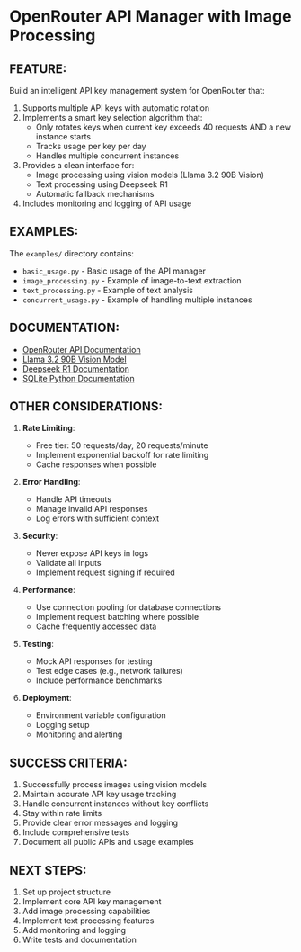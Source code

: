 # OpenRouter API Manager with Image Processing

## FEATURE:
Build an intelligent API key management system for OpenRouter that:
1. Supports multiple API keys with automatic rotation
2. Implements a smart key selection algorithm that:
   - Only rotates keys when current key exceeds 40 requests AND a new instance starts
   - Tracks usage per key per day
   - Handles multiple concurrent instances
3. Provides a clean interface for:
   - Image processing using vision models (Llama 3.2 90B Vision)
   - Text processing using Deepseek R1
   - Automatic fallback mechanisms
4. Includes monitoring and logging of API usage

## EXAMPLES:
The `examples/` directory contains:
- `basic_usage.py` - Basic usage of the API manager
- `image_processing.py` - Example of image-to-text extraction
- `text_processing.py` - Example of text analysis
- `concurrent_usage.py` - Example of handling multiple instances

## DOCUMENTATION:
- [OpenRouter API Documentation](https://openrouter.ai/docs)
- [Llama 3.2 90B Vision Model](https://openrouter.ai/models/meta-llama/llama-3.2-90b-vision-instruct)
- [Deepseek R1 Documentation](https://huggingface.co/deepseek-ai/DeepSeek-R1)
- [SQLite Python Documentation](https://docs.python.org/3/library/sqlite3.html)

## OTHER CONSIDERATIONS:
1. **Rate Limiting**:
   - Free tier: 50 requests/day, 20 requests/minute
   - Implement exponential backoff for rate limiting
   - Cache responses when possible

2. **Error Handling**:
   - Handle API timeouts
   - Manage invalid API responses
   - Log errors with sufficient context

3. **Security**:
   - Never expose API keys in logs
   - Validate all inputs
   - Implement request signing if required

4. **Performance**:
   - Use connection pooling for database connections
   - Implement request batching where possible
   - Cache frequently accessed data

5. **Testing**:
   - Mock API responses for testing
   - Test edge cases (e.g., network failures)
   - Include performance benchmarks

6. **Deployment**:
   - Environment variable configuration
   - Logging setup
   - Monitoring and alerting

## SUCCESS CRITERIA:
1. Successfully process images using vision models
2. Maintain accurate API key usage tracking
3. Handle concurrent instances without key conflicts
4. Stay within rate limits
5. Provide clear error messages and logging
6. Include comprehensive tests
7. Document all public APIs and usage examples

## NEXT STEPS:
1. Set up project structure
2. Implement core API key management
3. Add image processing capabilities
4. Implement text processing features
5. Add monitoring and logging
6. Write tests and documentation
